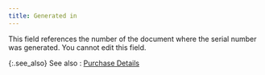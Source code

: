 ```yaml
---
title: Generated in
---
```



This field references the number of the document where the serial number  was generated. You cannot edit this field.


{:.see_also}
See also
: [Purchase  Details](JavaScript:RelatedTopics1.Click())<!--Metadata type="DesignerControl" startspan
<object CLASSID="clsid:ADB880A6-D8FF-11CF-9377-00AA003B7A11"
	ID=RelatedTopics1
	TYPE="application/x-oleobject">
</object>-->

<object classid="clsid:ADB880A6-D8FF-11CF-9377-00AA003B7A11" id="RelatedTopics1" type="application/x-oleobject"> 
 <param name="Command" value="Related Topics">
<param name="Window" value="second">
<param name="Item1" value="Purchase Details;{{site.wm_chm}}/serial-num-trk/serial-number-details/purchase_details.html">
</object><!--Metadata type="DesignerControl" endspan-->
